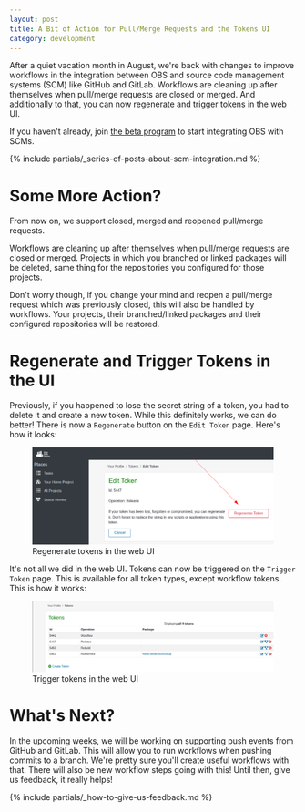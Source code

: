 ```yaml
---
layout: post
title: A Bit of Action for Pull/Merge Requests and the Tokens UI
category: development
---
```


After a quiet vacation month in August, we're back with changes to improve
workflows in the integration between OBS and source code management systems
(SCM) like GitHub and GitLab. Workflows are cleaning up after themselves when
pull/merge requests are closed or merged. And additionally to that, you can now
regenerate and trigger tokens in the web UI.

If you haven't already, join [the beta program](/2018/10/04/the-beta-program/)
to start integrating OBS with SCMs.

{% include partials/_series-of-posts-about-scm-integration.md %}

# Some More Action?

From now on, we support closed, merged and reopened pull/merge requests.

Workflows are cleaning up after themselves when pull/merge requests are closed
or merged. Projects in which you branched or linked packages will be deleted,
same thing for the repositories you configured for those projects.

Don't worry though, if you change your mind and reopen a pull/merge request
which was previously closed, this will also be handled by workflows. Your
projects, their branched/linked packages and their configured repositories will
be restored.

# Regenerate and Trigger Tokens in the UI

Previously, if you happened to lose the secret string of a token, you had to
delete it and create a new token. While this definitely works, we can do better!
There is now a `Regenerate` button on the `Edit Token` page. Here's how it
looks:

<figure>
  <img src="/images/posts/scm-more-pull-request-actions-and-ui/regenerate-token.png" alt="Regenerate tokens in the web UI" width="1000px" />
  <figcaption>Regenerate tokens in the web UI</figcaption>
</figure>

It's not all we did in the web UI. Tokens can now be triggered on the `Trigger
Token` page. This is available for all token types, except workflow tokens. This
is how it works:

<figure>
  <img src="/images/posts/scm-more-pull-request-actions-and-ui/trigger-token.gif" alt="Trigger tokens in the web UI" width="1000px" />
  <figcaption>Trigger tokens in the web UI</figcaption>
</figure>

# What's Next?

In the upcoming weeks, we will be working on supporting push events from GitHub
and GitLab. This will allow you to run workflows when pushing commits to a
branch. We're pretty sure you'll create useful workflows with that. There will
also be new workflow steps going with this! Until then, give us feedback, it
really helps!

{% include partials/_how-to-give-us-feedback.md %}
